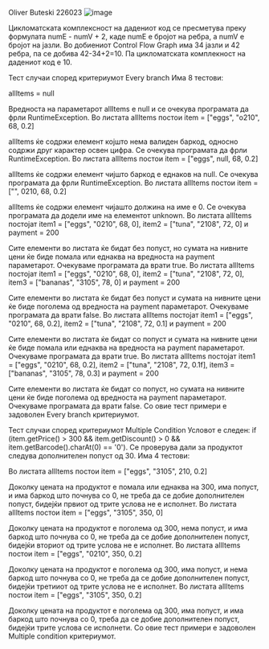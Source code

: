 Oliver Buteski 226023
![image](https://github.com/TheeOliver/SI_2024_lab2_226023/assets/116508471/25e029b1-086f-418d-8822-d2bc4b3b26e5)

Цикломатската комплексност на дадениот код се пресметува преку формулата numE - numV + 2, каде numE е бројот на ребра, а numV е бројот на јазли. Во добиениот Control Flow Graph има 34 јазли и 42 ребра, па се добива 42-34+2=10. Па цикломатската комплекност на дадениот код е 10.

Тест случаи според критериумот Every branch
Има 8 тестови:

allItems = null

Вредноста на параметарот allItems е null и се очекува програмата да фрли RuntimeException.
Во листата allItems постои item =  ["eggs", "o210", 68, 0.2] 

allItems ќе содржи елемент којшто нема валиден баркод, односно содржи друг карактер освен цифра. Се очекува програмата да фрли RuntimeException.
Во листата allItems постои item =  ["eggs", null, 68, 0.2]

allItems ќе содржи елемент чијшто баркод е еднаков на null. Се очекува програмата да фрли RuntimeException.
Во листата allItems постои item =  ["", 0210, 68, 0.2]

allItems ќе содржи елемент чијашто должина на име е 0. Се очекува програмата да додели име на елементот unknown.
Во листата allItems постојат item1 =  ["eggs", "0210", 68, 0], item2 =  ["tuna", "2108", 72, 0] и payment = 200

Сите елементи во листата ќе бидат без попуст, но сумата на нивните цени ќе биде помала или еднаква на вредноста на payment параметарот. Очекуваме програмата да врати true.
Во листата allItems постојат item1 =  ["eggs", "0210", 68, 0], item2 =  ["tuna", "2108", 72, 0], item3 = ["bananas", "3105", 78, 0] и payment = 200

Сите елементи во листата ќе бидат без попуст и сумата на нивните цени ќе биде поголема од вредноста на payment параметарот. Очекуваме програмата да врати false.
Во листата allItems постојат item1 =  ["eggs", "0210", 68, 0.2], item2 =  ["tuna", "2108", 72, 0.1] и payment = 200

Сите елементи во листата ќе бидат со попуст и сумата на нивните цени ќе биде помала или еднаква на вредноста на payment параметарот. Очекуваме програмата да врати true.
Во листата allItems постојат item1 =  ["eggs", "0210", 68, 0.2], item2 =  ["tuna", "2108", 72, 0.1f], item3 = ["bananas", "3105", 78, 0.3] и payment = 200

Сите елементи во листата ќе бидат со попуст, но сумата на нивните цени ќе биде поголема од вредноста на payment параметарот. Очекуваме програмата да врати false.
Со овие тест примери е задоволен Every branch критериумот.

Тест случаи според критериумот Multiple Condition
Условот е следен: if (item.getPrice() > 300 && item.getDiscount() > 0 && item.getBarcode().charAt(0) == '0'). Се проверува дали за продуктот следува дополнителен попуст од 30. Има 4 тестови:

Во листата allItems постои item =  ["eggs", "3105", 210, 0.2]

Доколку цената на продуктот е помала или еднаква на 300, има попуст, и има баркод што почнува со 0, не треба да се добие дополнителен попуст, бидејќи првиот од трите услова не е исполнет.
Во листата allItems постои item =  ["eggs", "3105", 350, 0]

Доколку цената на продуктот е поголема од 300, нема попуст, и има баркод што почнува со 0, не треба да се добие дополнителен попуст, бидејќи вториот од трите услова не е исполнет.
Во листата allItems постои item =  ["eggs", "0210", 350, 0.2]

Доколку цената на продуктот е поголема од 300, има попуст, и нема баркод што почнува со 0, не треба да се добие дополнителен попуст, бидејќи третииот од трите услова не е исполнет.
Во листата allItems постои item =  ["eggs", "3105", 350, 0.2]

Доколку цената на продуктот е поголема од 300, има попуст, и има баркод што почнува со 0, треба да се добие дополнителен попуст, бидејќи трите услова се исполнети.
Со овие тест примери е задоволен Multiple condition критериумот.
